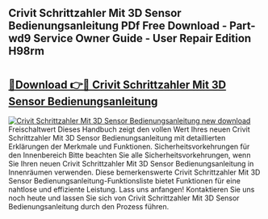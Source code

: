 ## Crivit Schrittzahler Mit 3D Sensor Bedienungsanleitung PDf Free Download - Part-wd9 Service Owner Guide - User Repair Edition H98rm

# <h2><a href="http://df5hwmi.blite.top/?on=Crivit+Schrittzahler+Mit+3D+Sensor+Bedienungsanleitung">🔗Download 👉🔴 Crivit Schrittzahler Mit 3D Sensor Bedienungsanleitung</a></h2>

[![Crivit Schrittzahler Mit 3D Sensor Bedienungsanleitung new download](https://i.imgur.com/lujVjoI.png)](http://df5hwmi.blite.top/?on=Crivit+Schrittzahler+Mit+3D+Sensor+Bedienungsanleitung)
Freischaltwert Dieses Handbuch zeigt den vollen Wert Ihres neuen Crivit Schrittzahler Mit 3D Sensor Bedienungsanleitung mit detaillierten Erklärungen der Merkmale und Funktionen. Sicherheitsvorkehrungen für den Innenbereich Bitte beachten Sie alle Sicherheitsvorkehrungen, wenn Sie Ihren neuen Crivit Schrittzahler Mit 3D Sensor Bedienungsanleitung in Innenräumen verwenden. Diese bemerkenswerte Crivit Schrittzahler Mit 3D Sensor Bedienungsanleitung-Funktionsliste bietet Funktionen für eine nahtlose und effiziente Leistung. Lass uns anfangen! Kontaktieren Sie uns noch heute und lassen Sie sich von Crivit Schrittzahler Mit 3D Sensor Bedienungsanleitung durch den Prozess führen.
